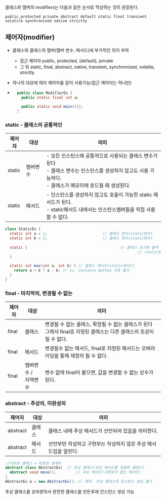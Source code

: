 클래스와 멤버의 modifiers는 다음과 같은 순서로 작성하는 것이 권장된다.

```
public protected private abstract default static final transient volatile synchronized native strictfp
```



## 제어자(modifier)

- 클래스와 클래스의 멤버(멤버 변수, 메서드)에 부가적인 의미 부여

	- 접근 제어자 public, protected, (default), private
	- 그 외 static, final, abstract, native, transient, synchronized, volatile, strictfp

- 하나의 대상에 여러 제어자를 같이 사용가능(접근 제어자는 하나만)

- ```java
	public class ModifierEx {
	  public static final int a;
	  
	  public static void main(){};
	}
	```



### static - 클래스의 공통적인

| 제어자 | 대상     | 의미                                                         |
| ------ | -------- | ------------------------------------------------------------ |
| static | 멤버변수 | - 모든 인스턴스에 공통적으로 사용되는 클래스 변수가 된다<br />- 클래스 변수는 인스턴스를 생성하지 않고도 사용 가능하다.<br />- 클래스가 메모리에 로드될 때 생성된다. |
| static | 메서드   | - 인스턴스를 생성하지 않고도 호출이 가능한 static 메서드가 된다.<br />- static메서드 내에서는 인스턴스멤버들을 직접 사용할 수 없다. |

```java
class StaticEx {
  static int a = 1;							// 클래스 변수(static변수)
  static int b = 2;							// 클래스 변수(static변수)
  
  static { 											// 클래스 초기화 블럭
														    // static변수의 복잡한 초기화 수향
  }
  
  static int max(int a, int b) { // 클래스 메서드(static메서드)
    return a > b ? a : b; // iv, instance method 사용 불가
  }
}
```



### final - 마지막의, 변경될 수 없는

| 제어자 | 대상                      | 의미                                                         |
| ------ | ------------------------- | ------------------------------------------------------------ |
| final  | 클래스                    | 변경될 수 없는 클래스, 확장될 수 없는 클래스가 된다<br />그래서 final로 지정된 클래스는 다른 클래스의 조상이 될 수 없다. |
| final  | 메서드                    | 변경될수 없는 메서드, final로 지정된 메서드는 오버라이딩을 통해 재정의 될 수 없다. |
| final  | 멤버변수 / <br />지역변수 | 변수 앖에 final이 붙으면, 값을 변경할 수 없는 상수가 된다.   |



### abstract - 추상의, 미완성의

| 제어자   | 대상   | 의미                                                         |
| -------- | ------ | ------------------------------------------------------------ |
| abstract | 클래스 | 클래스 내에 추상 메서드가 선언되어 있음을 의미한다.          |
| abstract | 메서드 | 선언부만 작성하고 구현부는 작성하지 않은 추상 메서드임을 알린다. |

```java
//미완성 클래스 = 미완성 설계도
abstract class AbstractEx{  // 추상 클래스(추상 메서드를 포함한 클래스)
  abstract void move();			// 추상 메서드(구현부가 없는 메서드)
}
AbstractEx a = new AbstractEx(); // 에러. 추상 클래스의 인스턴스 생성 불가
```

추상 클래스를 상속받아서 완전한 클래스를 만든후에 인스턴스 생성 가능
